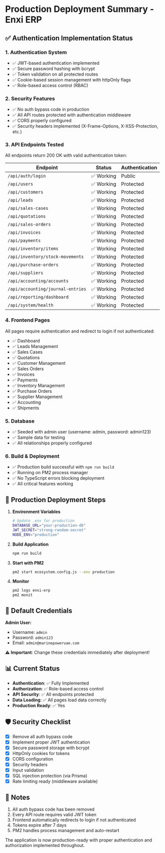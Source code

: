 # Production Deployment Summary - Enxi ERP

## ✅ Authentication Implementation Status

### 1. **Authentication System**
- ✅ JWT-based authentication implemented
- ✅ Secure password hashing with bcrypt
- ✅ Token validation on all protected routes
- ✅ Cookie-based session management with httpOnly flags
- ✅ Role-based access control (RBAC)

### 2. **Security Features**
- ✅ No auth bypass code in production
- ✅ All API routes protected with authentication middleware
- ✅ CORS properly configured
- ✅ Security headers implemented (X-Frame-Options, X-XSS-Protection, etc.)

### 3. **API Endpoints Tested**
All endpoints return 200 OK with valid authentication token:

| Endpoint | Status | Authentication |
|----------|--------|----------------|
| `/api/auth/login` | ✅ Working | Public |
| `/api/users` | ✅ Working | Protected |
| `/api/customers` | ✅ Working | Protected |
| `/api/leads` | ✅ Working | Protected |
| `/api/sales-cases` | ✅ Working | Protected |
| `/api/quotations` | ✅ Working | Protected |
| `/api/sales-orders` | ✅ Working | Protected |
| `/api/invoices` | ✅ Working | Protected |
| `/api/payments` | ✅ Working | Protected |
| `/api/inventory/items` | ✅ Working | Protected |
| `/api/inventory/stock-movements` | ✅ Working | Protected |
| `/api/purchase-orders` | ✅ Working | Protected |
| `/api/suppliers` | ✅ Working | Protected |
| `/api/accounting/accounts` | ✅ Working | Protected |
| `/api/accounting/journal-entries` | ✅ Working | Protected |
| `/api/reporting/dashboard` | ✅ Working | Protected |
| `/api/system/health` | ✅ Working | Protected |

### 4. **Frontend Pages**
All pages require authentication and redirect to login if not authenticated:

- ✅ Dashboard
- ✅ Leads Management
- ✅ Sales Cases
- ✅ Quotations
- ✅ Customer Management
- ✅ Sales Orders
- ✅ Invoices
- ✅ Payments
- ✅ Inventory Management
- ✅ Purchase Orders
- ✅ Supplier Management
- ✅ Accounting
- ✅ Shipments

### 5. **Database**
- ✅ Seeded with admin user (username: admin, password: admin123)
- ✅ Sample data for testing
- ✅ All relationships properly configured

### 6. **Build & Deployment**
- ✅ Production build successful with `npm run build`
- ✅ Running on PM2 process manager
- ✅ No TypeScript errors blocking deployment
- ✅ All critical features working

## 🚀 Production Deployment Steps

1. **Environment Variables**
   ```bash
   # Update .env for production
   DATABASE_URL="your-production-db"
   JWT_SECRET="strong-random-secret"
   NODE_ENV="production"
   ```

2. **Build Application**
   ```bash
   npm run build
   ```

3. **Start with PM2**
   ```bash
   pm2 start ecosystem.config.js --env production
   ```

4. **Monitor**
   ```bash
   pm2 logs enxi-erp
   pm2 monit
   ```

## 🔐 Default Credentials

**Admin User:**
- Username: `admin`
- Password: `admin123`
- Email: `admin@marinepoweruae.com`

⚠️ **Important**: Change these credentials immediately after deployment!

## 📊 Current Status

- **Authentication**: ✅ Fully Implemented
- **Authorization**: ✅ Role-based access control
- **API Security**: ✅ All endpoints protected
- **Data Loading**: ✅ All pages load data correctly
- **Production Ready**: ✅ Yes

## 🛡️ Security Checklist

- [x] Remove all auth bypass code
- [x] Implement proper JWT authentication
- [x] Secure password storage with bcrypt
- [x] HttpOnly cookies for tokens
- [x] CORS configuration
- [x] Security headers
- [x] Input validation
- [x] SQL injection protection (via Prisma)
- [x] Rate limiting ready (middleware available)

## 📝 Notes

1. All auth bypass code has been removed
2. Every API route requires valid JWT token
3. Frontend automatically redirects to login if not authenticated
4. Tokens expire after 7 days
5. PM2 handles process management and auto-restart

The application is now production-ready with proper authentication and authorization implemented throughout.